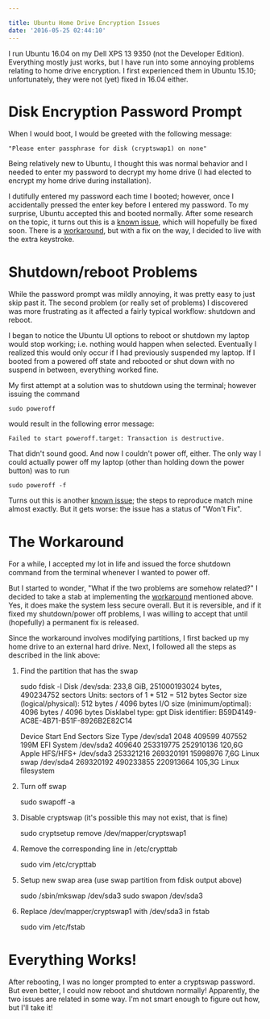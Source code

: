 ```yaml
---

title: Ubuntu Home Drive Encryption Issues
date: '2016-05-25 02:44:10'
---
```


I run Ubuntu 16.04 on my Dell XPS 13 9350 (not the Developer Edition). Everything mostly just works, but I have run into some annoying problems relating to home drive encryption. I first experienced them in Ubuntu 15.10; unfortunately, they were not (yet) fixed in 16.04 either.

# Disk Encryption Password Prompt

When I would boot, I would be greeted with the following message:

    "Please enter passphrase for disk (cryptswap1) on none"

Being relatively new to Ubuntu, I thought this was normal behavior and I needed to enter my password to decrypt my home drive (I had elected to encrypt my home drive during installation).

I dutifully entered my password each time I booted; however, once I accidentally pressed the enter key before I entered my password. To my surprise, Ubuntu accepted this and booted normally. After some research on the topic, it turns out this is a [known issue](https://bugs.launchpad.net/ubuntu/+source/ecryptfs-utils/+bug/1447282), which will hopefully be fixed soon. There is a [workaround](http://askubuntu.com/a/616717), but with a fix on the way, I decided to live with the extra keystroke.

# Shutdown/reboot Problems

While the password prompt was mildly annoying, it was pretty easy to just skip past it. The second problem (or really set of problems) I discovered was more frustrating as it affected a fairly typical workflow: shutdown and reboot.

I began to notice the Ubuntu UI options to reboot or shutdown my laptop would stop working; i.e. nothing would happen when selected. Eventually I realized this would only occur if I had previously suspended my laptop. If I booted from a powered off state and rebooted or shut down with no suspend in between, everything worked fine.

My first attempt at a solution was to shutdown using the terminal; however issuing the command

    sudo poweroff

would result in the following error message:

    Failed to start poweroff.target: Transaction is destructive.

That didn't sound good. And now I couldn't power off, either. The only way I could actually power off my laptop (other than holding down the power button) was to run

    sudo poweroff -f

Turns out this is another [known issue](https://bugs.launchpad.net/ubuntu/+source/systemd/+bug/1441253); the steps to reproduce match mine almost exactly. But it gets worse: the issue has a status of "Won't Fix".

# The Workaround

For a while, I accepted my lot in life and issued the force shutdown command from the terminal whenever I wanted to power off.

But I started to wonder, "What if the two problems are somehow related?" I decided to take a stab at implementing the [workaround](http://askubuntu.com/a/616717) mentioned above. Yes, it does make the system less secure overall. But it is reversible, and if it fixed my shutdown/power off problems, I was willing to accept that until (hopefully) a permanent fix is released.

Since the workaround involves modifying partitions, I first backed up my home drive to an external hard drive. Next, I followed all the steps as described in the link above:

1) Find the partition that has the swap

    sudo fdisk -l
    Disk /dev/sda: 233,8 GiB, 251000193024 bytes, 490234752 sectors
    Units: sectors of 1 * 512 = 512 bytes
    Sector size (logical/physical): 512 bytes / 4096 bytes
    I/O size (minimum/optimal): 4096 bytes / 4096 bytes
    Disklabel type: gpt
    Disk identifier: B59D4149-AC8E-4B71-B51F-8926B2E82C14

    Device         Start       End   Sectors   Size Type
    /dev/sda1       2048    409599    407552   199M EFI System
    /dev/sda2     409640 253319775 252910136 120,6G Apple HFS/HFS+
    /dev/sda3  253321216 269320191  15998976   7,6G Linux swap
    /dev/sda4  269320192 490233855 220913664 105,3G Linux filesystem


2) Turn off swap

    sudo swapoff -a

3) Disable cryptswap (it's possible this may not exist, that is fine)

    sudo cryptsetup remove /dev/mapper/cryptswap1

4) Remove the corresponding line in /etc/crypttab

    sudo vim /etc/crypttab

5) Setup new swap area (use swap partition from fdisk output above)

    sudo /sbin/mkswap /dev/sda3
    sudo swapon /dev/sda3

6) Replace /dev/mapper/cryptswap1 with /dev/sda3 in fstab

    sudo vim /etc/fstab

# Everything Works!

After rebooting, I was no longer prompted to enter a cryptswap password. But even better, I could now reboot and shutdown normally! Apparently, the two issues are related in some way. I'm not smart enough to figure out how, but I'll take it!
